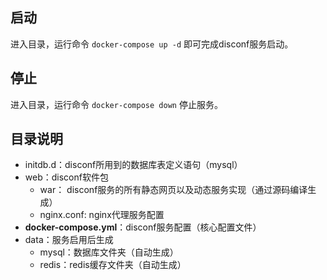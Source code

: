 ## 启动

进入目录，运行命令 `docker-compose up -d` 即可完成disconf服务启动。

## 停止
进入目录，运行命令 `docker-compose down` 停止服务。

## 目录说明
-  initdb.d：disconf所用到的数据库表定义语句（mysql）
-  web：disconf软件包
	- war： disconf服务的所有静态网页以及动态服务实现（通过源码编译生成）
	- nginx.conf: nginx代理服务配置
-  **docker-compose.yml**：disconf服务配置（核心配置文件）
- data：服务启用后生成
	- mysql：数据库文件夹（自动生成）
	- redis：redis缓存文件夹（自动生成）
